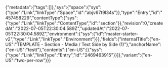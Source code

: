 {"metadata":{"tags":[]},"sys":{"space":{"sys":{"type":"Link","linkType":"Space","id":"abjv67t9l34s"}},"type":"Entry","id":"457458229","contentType":{"sys":{"type":"Link","linkType":"ContentType","id":"section"}},"revision":0,"createdAt":"2022-07-05T22:30:04.589Z","updatedAt":"2022-07-05T22:30:04.589Z","environment":{"sys":{"id":"master-starter-v2","type":"Link","linkType":"Environment"}}},"fields":{"internalTitle":{"en-US":"TEMPLATE - Section - Media / Text Side by Side (1)"},"anchorName":{"en-US":"testt"},"contents":{"en-US":[{"sys":{"type":"Link","linkType":"Entry","id":"2469463915"}}]},"variant":{"en-US":"two-per-row"}}}